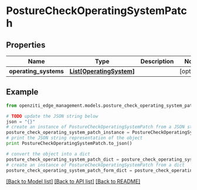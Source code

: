 # PostureCheckOperatingSystemPatch


## Properties
Name | Type | Description | Notes
------------ | ------------- | ------------- | -------------
**operating_systems** | [**List[OperatingSystem]**](OperatingSystem.md) |  | [optional] 

## Example

```python
from openziti_edge_management.models.posture_check_operating_system_patch import PostureCheckOperatingSystemPatch

# TODO update the JSON string below
json = "{}"
# create an instance of PostureCheckOperatingSystemPatch from a JSON string
posture_check_operating_system_patch_instance = PostureCheckOperatingSystemPatch.from_json(json)
# print the JSON string representation of the object
print PostureCheckOperatingSystemPatch.to_json()

# convert the object into a dict
posture_check_operating_system_patch_dict = posture_check_operating_system_patch_instance.to_dict()
# create an instance of PostureCheckOperatingSystemPatch from a dict
posture_check_operating_system_patch_form_dict = posture_check_operating_system_patch.from_dict(posture_check_operating_system_patch_dict)
```
[[Back to Model list]](../README.md#documentation-for-models) [[Back to API list]](../README.md#documentation-for-api-endpoints) [[Back to README]](../README.md)


